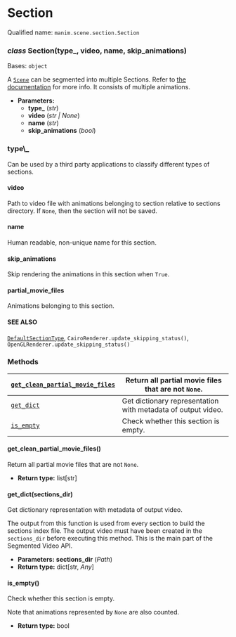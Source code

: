 # Section

Qualified name: `manim.scene.section.Section`

### *class* Section(type_, video, name, skip_animations)

Bases: `object`

A [`Scene`](manim.scene.scene.Scene.md#manim.scene.scene.Scene) can be segmented into multiple Sections.
Refer to [the documentation](../tutorials/output_and_config.md) for more info.
It consists of multiple animations.

* **Parameters:**
  * **type_** (*str*)
  * **video** (*str* *|* *None*)
  * **name** (*str*)
  * **skip_animations** (*bool*)

### type\\_

Can be used by a third party applications to classify different types of sections.

#### video

Path to video file with animations belonging to section relative to sections directory.
If `None`, then the section will not be saved.

#### name

Human readable, non-unique name for this section.

#### skip_animations

Skip rendering the animations in this section when `True`.

#### partial_movie_files

Animations belonging to this section.

#### SEE ALSO
[`DefaultSectionType`](manim.scene.section.DefaultSectionType.md#manim.scene.section.DefaultSectionType), `CairoRenderer.update_skipping_status()`, `OpenGLRenderer.update_skipping_status()`

### Methods

| [`get_clean_partial_movie_files`](#manim.scene.section.Section.get_clean_partial_movie_files)   | Return all partial movie files that are not `None`.          |
|-------------------------------------------------------------------------------------------------|--------------------------------------------------------------|
| [`get_dict`](#manim.scene.section.Section.get_dict)                                             | Get dictionary representation with metadata of output video. |
| [`is_empty`](#manim.scene.section.Section.is_empty)                                             | Check whether this section is empty.                         |

#### get_clean_partial_movie_files()

Return all partial movie files that are not `None`.

* **Return type:**
  list[str]

#### get_dict(sections_dir)

Get dictionary representation with metadata of output video.

The output from this function is used from every section to build the sections index file.
The output video must have been created in the `sections_dir` before executing this method.
This is the main part of the Segmented Video API.

* **Parameters:**
  **sections_dir** (*Path*)
* **Return type:**
  dict[str, *Any*]

#### is_empty()

Check whether this section is empty.

Note that animations represented by `None` are also counted.

* **Return type:**
  bool
